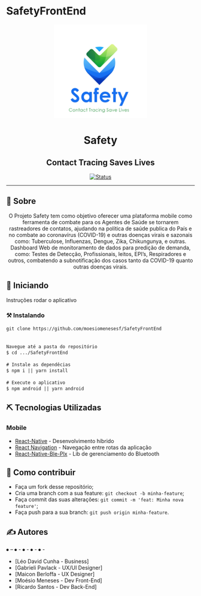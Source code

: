# SafetyFrontEnd

<p align="center">
  <a href="" rel="noopener">
 <img src="./assets/img/logo_safety.png" alt="Project logo" width=250px></a>
</p>

<h1 align="center">Safety</h1>
<h2 align="center">Contact Tracing Saves Lives</h2>

<div align="center">

[![Status](https://img.shields.io/badge/status-active-success.svg)]()

</div>

---

## 🧐 Sobre <a name = "about"></a>

<p align="center">
O Projeto Safety tem como objetivo oferecer uma plataforma mobile como ferramenta de combate para os Agentes de Saúde se tornarem rastreadores de contatos, ajudando na política de saúde publica do País e no combate ao coronavírus (COVID-19) e outras doenças virais e sazonais como: Tuberculose, Influenzas, Dengue, Zika, Chikungunya, e outras.
Dashboard Web de monitoramento de dados para predição de demanda, como:
Testes de Detecção, Profissionais, leitos, EPI’s, Respiradores e outros,
combatendo a subnotificação dos casos tanto da COVID-19 quanto outras doenças virais.

</p>


## 🏁 Iniciando <a name = "getting_started"></a>

Instruções rodar o aplicativo

### ⚒ Instalando <a name = "installing"></a>

```
git clone https://github.com/moesiomenesesf/SafetyFrontEnd


Navegue até a pasta do repositório
$ cd .../SafetyFrontEnd

# Instale as dependêcias
$ npm i || yarn install

# Execute o aplicativo
$ npm android || yarn android

```

## ⛏️ Tecnologias Utilizadas <a name = "built_using"></a>

### Mobile
- [React-Native](https://reactnative.dev/) - Desenvolvimento híbrido
- [React Navigation](https://reactnavigation.org/) - Navegação entre rotas da aplicação
- [React-Native-Ble-Plx](https://polidea.github.io/react-native-ble-plx/) - Lib de gerenciamento do Bluetooth


## 🤔 Como contribuir <a name = "contribute"></a>

- Faça um fork desse repositório;
- Cria uma branch com a sua feature: `git checkout -b minha-feature`;
- Faça commit das suas alterações: `git commit -m 'feat: Minha nova feature'`;
- Faça push para a sua branch: `git push origin minha-feature`.

## ✍️ Autores <a name = "authors"></a>

⦁	 – 
⦁	 - 
⦁	 - 
⦁	 - 
⦁	 - 


- [Léo David Cunha - Business]
- [Gabrieli Pavlack -	UX/UI Designer]
- [Maicon Berloffa  - UX Designer]
- [Moésio Meneses - Dev Front-End]
- [Ricardo Santos - Dev Back-End]

